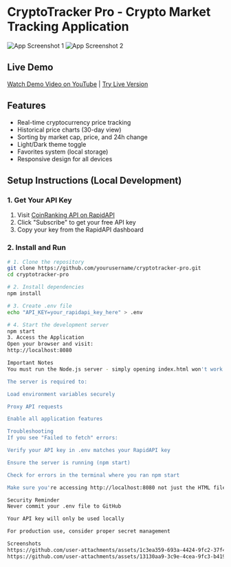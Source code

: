 # CryptoTracker Pro - Crypto Market Tracking Application

![App Screenshot 1](https://github.com/user-attachments/assets/1c3ea359-693a-4424-9fc2-37f4735d3b48)
![App Screenshot 2](https://github.com/user-attachments/assets/13130aa9-3c9e-4cea-9fc3-b419b057ac27)

## Live Demo
[Watch Demo Video on YouTube](https://youtu.be/uTbP4lnBDpk) | [Try Live Version](https://crypto-tracker-sable-iota.vercel.app)

## Features
* Real-time cryptocurrency price tracking
* Historical price charts (30-day view)
* Sorting by market cap, price, and 24h change
* Light/Dark theme toggle
* Favorites system (local storage)
* Responsive design for all devices

## Setup Instructions (Local Development)

### 1. Get Your API Key
1. Visit [CoinRanking API on RapidAPI](https://rapidapi.com/Coinranking/api/coinranking1/)
2. Click "Subscribe" to get your free API key
3. Copy your key from the RapidAPI dashboard

### 2. Install and Run
```bash
# 1. Clone the repository
git clone https://github.com/yourusername/cryptotracker-pro.git
cd cryptotracker-pro

# 2. Install dependencies
npm install

# 3. Create .env file
echo "API_KEY=your_rapidapi_key_here" > .env

# 4. Start the development server
npm start
3. Access the Application
Open your browser and visit:
http://localhost:8080

Important Notes
You must run the Node.js server - simply opening index.html won't work

The server is required to:

Load environment variables securely

Proxy API requests

Enable all application features

Troubleshooting
If you see "Failed to fetch" errors:

Verify your API key in .env matches your RapidAPI key

Ensure the server is running (npm start)

Check for errors in the terminal where you ran npm start

Make sure you're accessing http://localhost:8080 not just the HTML file

Security Reminder
Never commit your .env file to GitHub

Your API key will only be used locally

For production use, consider proper secret management

Screenshots
https://github.com/user-attachments/assets/1c3ea359-693a-4424-9fc2-37f4735d3b48
https://github.com/user-attachments/assets/13130aa9-3c9e-4cea-9fc3-b419b057ac27